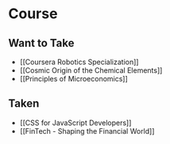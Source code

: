 # Course

## Want to Take
- [[Coursera Robotics Specialization]]
- [[Cosmic Origin of the Chemical Elements]]
- [[Principles of Microeconomics]]

## Taken
- [[CSS for JavaScript Developers]]
- [[FinTech - Shaping the Financial World]]